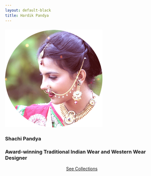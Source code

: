 ```yaml
---
layout: default-black
title: Hardik Pandya
---
```


<div class="bannered">
<div class="bio">
<h3 class="main-text">
  <img src="/images/main.png" class = "title-image"/>
</h3>
<!--<h3 class="main-text-subtitle" style=""><span style="color: #556B87;">Co</span>founder @ <a href="http://theoctal.com">Octal Consulting</a>.</h3>-->
<h3 class="main-text">
  Shachi Pandya
</h3>
<div><h3 class="main-text-subtitle">
  Award-winning Traditional Indian Wear and Western Wear Designer
</h3></div>

<center><a href="{{ site.url }}/collection-1" class = "collections-button">See Collections</a></center>


<!--<h3 class="main-text-subtitle-love2" style="">I craft front-end layouts and interfaces for web-applications and hardware/software interactive automation products. I design automation software for niché industrial applications.</h3>-->

<!--<h2 class="main-text-subtext" style=""><span class="amp">&amp;</span></h2>
<h3 class="main-text-subtext" style="">Made</h3>
<div class="octal-work"><span class="octal"><a href="http://eventviva.com">EventViva</a> &middot; <a href="http://livenote.org">Livenote</a> &middot; <a href="http://octalbonejs.com">Octalbonescript</a></span></div>
-->

<div class="social-links">
<span class="twitter-link" ><a id ="link-twitter" href="http://twitter.com/hvpandya"><span class="entypo-social twitter"></span></a>
</span>
<!--<span class="twitter-link"><a href="http://telegram.me/hardik"><img class="telegram" src = '/images/telegram.svg'/></a>
</span>-->


</div>
</div>
</div>
